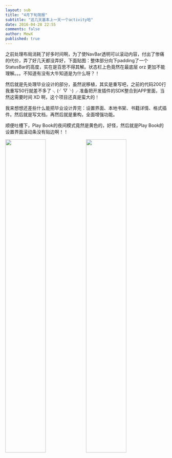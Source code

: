 ```yaml
---
layout: sub
title: "4月下旬简报"
subtitle: "这几天基本上一天一个activity哈"
date: 2016-04-28 22:55
comments: false
author: MewX
published: true
---
```


之前处理布局消耗了好多时间啊，为了使NavBar透明可以滚动内容，付出了惨痛的代价，弄了好几天都没弄好，下面贴图：整体部分向下padding了一个StatusBar的高度，实在是百思不得其解。状态栏上色竟然在最底层 orz 更加不能理解。。。不知道有没有大牛知道是为什么呀？！

然后就是先处理毕业设计的部分，虽然说移植，其实是重写吧，之前的代码200行我重写50行就差不多了 ╮(╯▽╰)╭ 准备把开发插件的SDK整合到APP里面，当然这需要时间 XD 啊，这个项目还真是蛮大的！

我来想想还差些什么能把毕业设计弄完：设置界面、本地书架、书籍详情、格式插件。然后就是写文档，再然后就是重构，全面增强功能。

顺便吐槽下，Play Book的夜间模式竟然是黄色的，好怪，然后就是Play Book的设置界面滚动条没有贴边啊！！

<img src="{{ site.baseurl }}images/post/Screenshot_2016-04-15-15-48-26.png" width = "50%" height = "50%" /><img src="{{ site.baseurl }}images/post/Screenshot_2016-04-15-15-48-47.png" width = "50%" height = "50%" />
